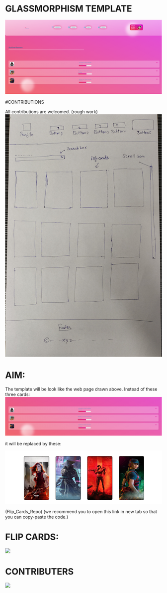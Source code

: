 # GLASSMORPHISM TEMPLATE

![](https://github.com/AADI-1331/glassmorphism-template/blob/file/images/aaa.png)

#CONTRIBUTIONS

All contributions are welcomed.
(rough work)
![](https://github.com/AADI-1331/glassmorphism-template/blob/file/images/rough_work.jpg)

# AIM:
The template will be look like the web page drawn above.
Instead of these three cards:
![](https://github.com/AADI-1331/glassmorphism-template/blob/file/images/3.png)

it will be replaced by these:

![](https://github.com/AADI-1331/glassmorphism-template/blob/file/images/mob.png)

(Flip_Cards_Repo)
(we recommend you to open this link in new tab so that you can copy-paste the code.)

# FLIP CARDS:
![](https://github.com/AADI-1331/Flip_Cards_Using_htm_and_css)


# CONTRIBUTERS

<a href="https://github.com/AADI-1331/glassmorphism-template/graphs/contributors">
  <img src="https://contrib.rocks/image?repo=AADI-1331/glassmorphism-template" />
</a>

